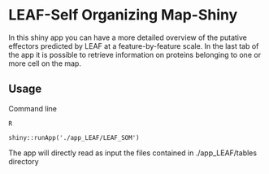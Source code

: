 # LEAF-Self Organizing Map-Shiny
In this shiny app you can have a more detailed overview of the putative effectors predicted by LEAF at a feature-by-feature scale.
In the last tab of the app it is possible to retrieve information on proteins belonging to one or more cell on the map.

## Usage
Command line 
```
R
```
```
shiny::runApp('./app_LEAF/LEAF_SOM')
```
The app will directly read as input the files contained in ./app_LEAF/tables directory
